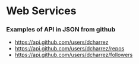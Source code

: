 # Web Services


### Examples of API in JSON from github

* https://api.github.com/users/dcharrez
* https://api.github.com/users/dcharrez/repos
* https://api.github.com/users/dcharrez/followers

